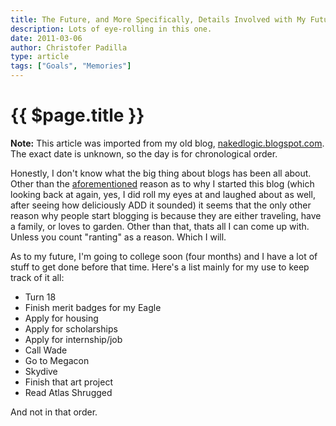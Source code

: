 ```yaml
---
title: The Future, and More Specifically, Details Involved with My Future.
description: Lots of eye-rolling in this one.
date: 2011-03-06
author: Christofer Padilla
type: article
tags: ["Goals", "Memories"]
---
```


# {{ $page.title }}

<div class="info"><b>Note:</b> This article was imported from my old blog, <a href="http://nakedlogic.blogspot.com/2011/03/future-and-more-specifically-details.html">nakedlogic.blogspot.com</a>. The exact date is unknown, so the day is for chronological order.</div>

Honestly, I don't know what the big thing about blogs has been all about. Other than the [aforementioned](/blog/2011/3/My-Thoughts-on-Keeping-Thoughts.md) reason as to why I started this blog (which looking back at again, yes, I did roll my eyes at and laughed about as well, after seeing how deliciously ADD it sounded) it seems that the only other reason why people start blogging is because they are either traveling, have a family, or loves to garden. Other than that, thats all I can come up with. Unless you count "ranting" as a reason. Which I will.

As to my future, I'm going to college soon (four months) and I have a lot of stuff to get done before that time. Here's a list mainly for my use to keep track of it all:

* Turn 18
* Finish merit badges for my Eagle
* Apply for housing
* Apply for scholarships
* Apply for internship/job
* Call Wade
* Go to Megacon
* Skydive
* Finish that art project
* Read Atlas Shrugged

And not in that order.

<TagLinks />

<Comments />
